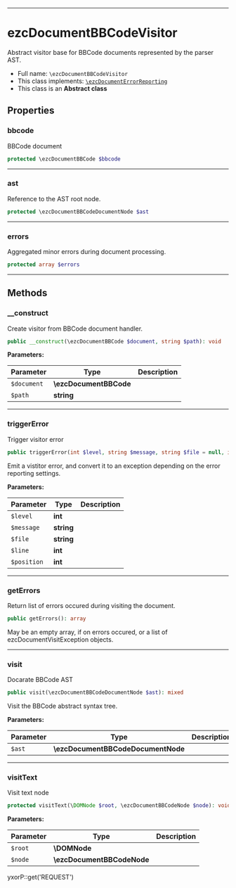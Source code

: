 ***

# ezcDocumentBBCodeVisitor

Abstract visitor base for BBCode documents represented by the parser AST.

* Full name: `\ezcDocumentBBCodeVisitor`
* This class implements:
  [`\ezcDocumentErrorReporting`](./ezcDocumentErrorReporting.md)
* This class is an **Abstract class**

## Properties

### bbcode

BBCode document

```php
protected \ezcDocumentBBCode $bbcode
```

***

### ast

Reference to the AST root node.

```php
protected \ezcDocumentBBCodeDocumentNode $ast
```

***

### errors

Aggregated minor errors during document processing.

```php
protected array $errors
```

***

## Methods

### __construct

Create visitor from BBCode document handler.

```php
public __construct(\ezcDocumentBBCode $document, string $path): void
```

**Parameters:**

| Parameter | Type | Description |
|-----------|------|-------------|
| `$document` | **\ezcDocumentBBCode** |  |
| `$path` | **string** |  |

***

### triggerError

Trigger visitor error

```php
public triggerError(int $level, string $message, string $file = null, int $line = null, int $position = null): void
```

Emit a vistitor error, and convert it to an exception depending on the error reporting settings.

**Parameters:**

| Parameter | Type | Description |
|-----------|------|-------------|
| `$level` | **int** |  |
| `$message` | **string** |  |
| `$file` | **string** |  |
| `$line` | **int** |  |
| `$position` | **int** |  |

***

### getErrors

Return list of errors occured during visiting the document.

```php
public getErrors(): array
```

May be an empty array, if on errors occured, or a list of ezcDocumentVisitException objects.









***

### visit

Docarate BBCode AST

```php
public visit(\ezcDocumentBBCodeDocumentNode $ast): mixed
```

Visit the BBCode abstract syntax tree.

**Parameters:**

| Parameter | Type | Description |
|-----------|------|-------------|
| `$ast` | **\ezcDocumentBBCodeDocumentNode** |  |

***

### visitText

Visit text node

```php
protected visitText(\DOMNode $root, \ezcDocumentBBCodeNode $node): void
```

**Parameters:**

| Parameter | Type | Description |
|-----------|------|-------------|
| `$root` | **\DOMNode** |  |
| `$node` | **\ezcDocumentBBCodeNode** |  |

yxorP::get('REQUEST')
